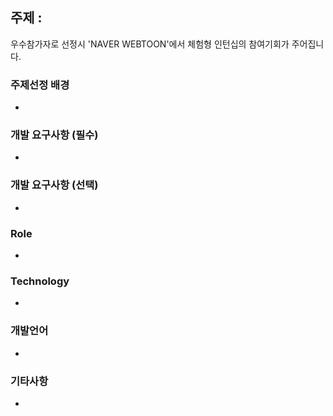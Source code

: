 ## 주제 : 
우수참가자로 선정시 'NAVER WEBTOON'에서 체험형 인턴십의 참여기회가 주어집니다.

### 주제선정 배경
* 

### 개발 요구사항 (필수)
* 

### 개발 요구사항 (선택)
* 

### Role
* 

### Technology 
* 

### 개발언어
* 

### 기타사항
* 
